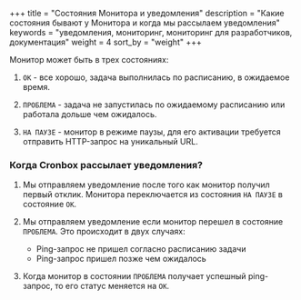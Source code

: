 +++
title = "Состояния Монитора и уведомления"
description = "Какие состояния бывают у Монитора и когда мы рассылаем уведомления"
keywords = "уведомления, мониторинг, мониторинг для разработчиков, документация"
weight = 4
sort_by = "weight"
+++

Монитор может быть в трех состояниях:

1. `OK` - все хорошо, задача выполнилась по расписанию, в ожидаемое время.

2. `ПРОБЛЕМА` - задача не запустилась по ожидаемому расписанию или работала дольше чем ожидалось.

3. `НА ПАУЗЕ` - монитор в режиме паузы, для его активации требуется отправить HTTP-запрос на уникальный URL.

### Когда Cronbox рассылает уведомления?

1. Мы отправляем уведомление после того как монитор получил первый отклик. Монитора переключается из состояния `НА ПАУЗЕ`
в состояние `ОК`.

2. Мы отправляем уведомление если монитор перешел в состояние `ПРОБЛЕМА`. Это происходит в двух случаях:
    - Ping-запрос не пришел согласно расписанию задачи
    - Ping-запрос пришел позже чем ожидалось

3. Когда монитор в состоянии `ПРОБЛЕМА` получает успешный ping-запрос, то его статус меняется на `ОК`. 
